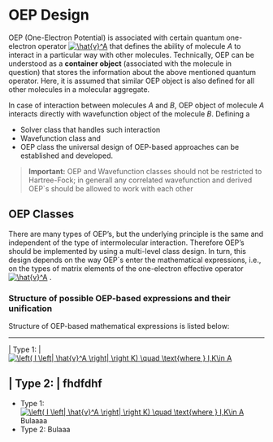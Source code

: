 OEP Design
==========

OEP (One-Electron Potential) is associated with certain quantum one-electron operator 
<a href="https://www.codecogs.com/eqnedit.php?latex=\hat{v}^A" target="_blank"><img src="https://latex.codecogs.com/gif.latex?\hat{v}^A" title="\hat{v}^A" /></a>
that defines the ability of molecule *A* to interact in a particular way with other molecules. 
Technically, OEP can be understood as a **container object** (associated with the molecule in question)
that stores the information about the above mentioned quantum operator. 
Here, it is assumed that similar OEP
object is also defined for all other molecules in a molecular aggregate. 

In case of interaction between molecules *A* and *B*,
OEP object of molecule *A* interacts directly with wavefunction object
of the molecule *B*. Defining a 
 * Solver class that handles such interaction 
 * Wavefunction class and
 * OEP class
the universal design of OEP-based approaches can be established and developed.

> **Important:**
>  OEP and Wavefunction classes should not be restricted to Hartree-Fock; in generall any correlated 
>  wavefunction and derived OEP`s should be allowed to work with each other
>

OEP Classes
-----------

There are many types of OEP’s, but the underlying principle is the same and independent of the
type of intermolecular interaction. Therefore OEP’s should be implemented by using a multi-level class design.
In turn, this design depends on the way OEP`s enter the mathematical expressions, i.e., on the types
of matrix elements of the one-electron effective operator
<a href="https://www.codecogs.com/eqnedit.php?latex=\hat{v}^A" target="_blank"><img src="https://latex.codecogs.com/gif.latex?\hat{v}^A" title="\hat{v}^A" /></a>
.

### Structure of possible OEP-based expressions and their unification

Structure of OEP-based mathematical expressions is listed below:

-------
| Type 1: | <a href="https://www.codecogs.com/eqnedit.php?latex=\left(&space;I&space;\left|&space;\hat{v}^A&space;\right|&space;\right&space;K)&space;\quad&space;\text{where&space;}&space;I,K\in&space;A" target="_blank"><img src="https://latex.codecogs.com/gif.latex?\left(&space;I&space;\left|&space;\hat{v}^A&space;\right|&space;\right&space;K)&space;\quad&space;\text{where&space;}&space;I,K\in&space;A" title="\left( I \left| \hat{v}^A \right| \right K) \quad \text{where } I,K\in A" /></a>

| Type 2: | fhdfdhf
-------
 * Type 1: 
   <a href="https://www.codecogs.com/eqnedit.php?latex=\left(&space;I&space;\left|&space;\hat{v}^A&space;\right|&space;\right&space;K)&space;\quad&space;\text{where&space;}&space;I,K\in&space;A" target="_blank"><img src="https://latex.codecogs.com/gif.latex?\left(&space;I&space;\left|&space;\hat{v}^A&space;\right|&space;\right&space;K)&space;\quad&space;\text{where&space;}&space;I,K\in&space;A" title="\left( I \left| \hat{v}^A \right| \right K) \quad \text{where } I,K\in A" /></a>
   Bulaaaa
 * Type 2:
   Bulaaa
